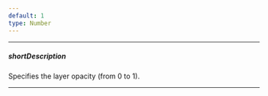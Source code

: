 ```yaml
---
default: 1
type: Number
---
```

---
##### shortDescription
Specifies the layer opacity (from 0 to 1).

---
